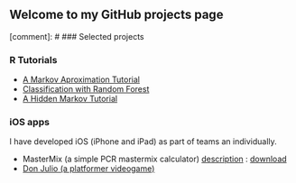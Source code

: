 ## Welcome to my GitHub projects page


[comment]: # ### Selected projects

### R Tutorials

- [A Markov Aproximation Tutorial](./markdown_files/MonteCarloTutorial.html)
- [Classification with Random Forest](./markdown_files/RF_Toy.html) 
- [A Hidden Markov Tutorial](https://github.com/lmavila/HMMTutorial)


### iOS apps

I have developed iOS (iPhone and iPad) as part of teams an individually.

- MasterMix (a simple PCR mastermix calculator) [description](http://avilasistemas.com/press/sheet.php?p=MasterMix)  : [download](http://appstore.com/MasterMix)
- [Don Julio (a platformer videogame)](http://avilasistemas.com/press/sheet.php?p=DonJulio)



